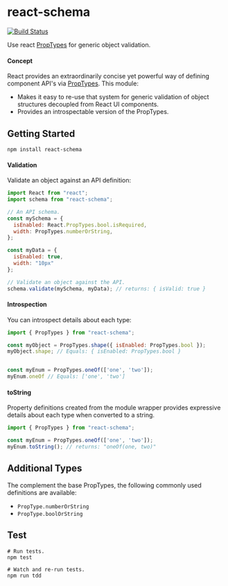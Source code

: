 # react-schema
[![Build Status](https://travis-ci.org/philcockfield/react-schema.svg)](https://travis-ci.org/philcockfield/react-schema)

Use react [PropTypes](https://facebook.github.io/react/docs/reusable-components.html) for generic object validation.

#### Concept
React provides an extraordinarily concise yet powerful way of defining component API's via [PropTypes](https://facebook.github.io/react/docs/reusable-components.html).  This module:

- Makes it easy to re-use that system for generic validation of object structures decoupled from React UI components.
- Provides an introspectable version of the PropTypes.


## Getting Started
    npm install react-schema


#### Validation
Validate an object against an API definition:

```js
import React from "react";
import schema from "react-schema";

// An API schema.
const mySchema = {
  isEnabled: React.PropTypes.bool.isRequired,
  width: PropTypes.numberOrString,
};

const myData = {
  isEnabled: true,
  width: "10px"
};

// Validate an object against the API.
schema.validate(mySchema, myData); // returns: { isValid: true }

```

#### Introspection
You can introspect details about each type:

```js
import { PropTypes } from "react-schema";

const myObject = PropTypes.shape({ isEnabled: PropTypes.bool });
myObject.shape; // Equals: { isEnabled: PropTypes.bool }


const myEnum = PropTypes.oneOf(['one', 'two']);
myEnum.oneOf // Equals: ['one', 'two']

```


#### toString
Property definitions created from the module wrapper provides expressive details about each type when converted to a string.


```js
import { PropTypes } from "react-schema";

const myEnum = PropTypes.oneOf(['one', 'two']);
myEnum.toString(); // returns: "oneOf(one, two)"
```



## Additional Types
The complement the base PropTypes, the following commonly used definitions are available:

- `PropType.numberOrString`
- `PropType.boolOrString`


## Test
    # Run tests.
    npm test

    # Watch and re-run tests.
    npm run tdd

